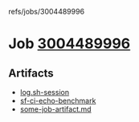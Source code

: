 refs/jobs/3004489996

# Job [3004489996](https://github.com/rokmoln/support-firecloud/runs/3004489996?check_suite_focus=true)

## Artifacts

* [log.sh-session](log.sh-session)
* [sf-ci-echo-benchmark](sf-ci-echo-benchmark)
* [some-job-artifact.md](some-job-artifact.md)

